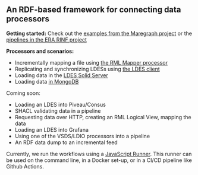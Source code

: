 ## An RDF-based framework for connecting data processors

__Getting started:__ Check out the [examples from the Maregraph project](https://github.com/rdf-connect/maregraph-examples) or the [pipelines in the ERA RINF project](https://github.com/julianrojas87/CA-RINF-LDES)

__Processors and scenarios:__

 * Incrementally mapping a file using [the RML Mapper processor](https://github.com/julianrojas87/rml-mapper-processor-ts)
 * Replicating and synchronizing LDESs using [the LDES client](https://github.com/rdf-connect/ldes-client)
 * Loading data in the [LDES Solid Server](https://github.com/rdf-connect/LDES-Solid-Server)
 * Loading data [in MongoDB](https://github.com/rdf-connect/sds-storage-writer-mongo)

Coming soon:
 * Loading an LDES into Piveau/Consus
 * SHACL validating data in a pipeline
 * Requesting data over HTTP, creating an RML Logical View, mapping the data
 * Loading an LDES into Grafana
 * Using one of the VSDS/LDIO processors into a pipeline
 * An RDF data dump to an incremental feed

Currently, we run the workflows using a [JavaScript Runner](https://github.com/rdf-connect/js-runner). This runner can be used on the command line, in a Docker set-up, or in a CI/CD pipeline like Github Actions.
